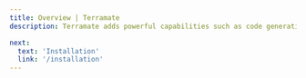 ```yaml
---
title: Overview | Terramate
description: Terramate adds powerful capabilities such as code generation, stacks, orchestration, change detection, globals and more to Terraform.

next:
  text: 'Installation'
  link: '/installation'
---
```

